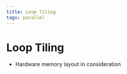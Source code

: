 ```yaml
---
title: Loop Tiling
tags: parallel
---
```


# Loop Tiling
- Hardware memory layout in consideration


































































